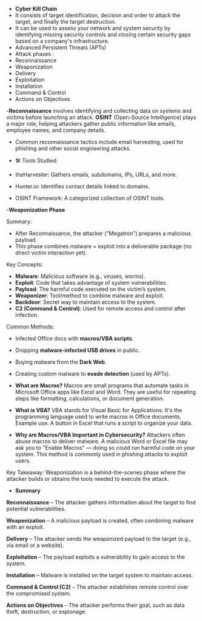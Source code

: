 - **Cyber Kill Chain**
- It consists of target identification, decision and order to attack the target, and finally the target destruction.
- It can be used to assess your network and system security by identifying missing security controls and closing certain security gaps based on a company's infrastructure.
- Advanced Persistent Threats (APTs) 
- Attack phases :
- Reconnaissance
- Weaponization
- Delivery
- Exploitation
- Installation
- Command & Control
- Actions on Objectives

-**Reconnaissance** involves identifying and collecting data on systems and victims before launching an attack.
**OSINT** (Open-Source Intelligence) plays a major role, helping attackers gather public information like emails, employee names, and company details.
- Common reconnaissance tactics include email harvesting, used for phishing and other social engineering attacks.
  
- 🛠️ Tools Studied:

- theHarvester: Gathers emails, subdomains, IPs, URLs, and more.
- Hunter.io: Identifies contact details linked to domains.
- OSINT Framework: A categorized collection of OSINT tools.

-**Weaponization Phase**

Summary:
- After Reconnaissance, the attacker ("Megatron") prepares a malicious payload.
- This phase combines malware + exploit into a deliverable package (no direct victim interaction yet).

Key Concepts:
- **Malware**: Malicious software (e.g., viruses, worms).
- **Exploit**: Code that takes advantage of system vulnerabilities.
- **Payload**: The harmful code executed on the victim’s system.
- **Weaponizer**: Tool/method to combine malware and exploit.
- **Backdoor**: Secret way to maintain access to the system.
- **C2 (Command & Control)**: Used for remote access and control after infection.

Common Methods:
- Infected Office docs with **macros/VBA scripts**.
- Dropping **malware-infected USB drives** in public.
- Buying malware from the **Dark Web**.
- Creating custom malware to **evade detection** (used by APTs).

-  **What are Macros?**
Macros are small programs that automate tasks in Microsoft Office apps like Excel and Word.
They are useful for repeating steps like formatting, calculations, or document generation.

- **What is VBA?**
VBA stands for Visual Basic for Applications.
It's the programming language used to write macros in Office documents.
Example use: A button in Excel that runs a script to organize your data.

- **Why are Macros/VBA Important in Cybersecurity?**
Attackers often abuse macros to deliver malware.
A malicious Word or Excel file may ask you to "Enable Macros" — doing so could run harmful code on your system.
This method is commonly used in phishing attacks to exploit users.

Key Takeaway:
Weaponization is a behind-the-scenes phase where the attacker builds or obtains the tools needed to execute the attack.

- **Summary**

**Reconnaissance** – The attacker gathers information about the target to find potential vulnerabilities.

**Weaponization** – A malicious payload is created, often combining malware with an exploit.

**Delivery** – The attacker sends the weaponized payload to the target (e.g., via email or a website).

**Exploitation** – The payload exploits a vulnerability to gain access to the system.

**Installation** – Malware is installed on the target system to maintain access.

**Command & Control (C2)** – The attacker establishes remote control over the compromised system.

**Actions on Objectives** – The attacker performs their goal, such as data theft, destruction, or espionage.
